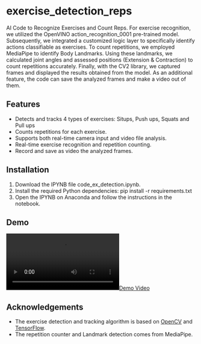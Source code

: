 # exercise_detection_reps
AI Code to Recognize Exercises and Count Reps.
For exercise recognition, we utilized the OpenVINO action_recognition_0001 pre-trained model. Subsequently, we integrated a customized logic layer to specifically identify actions classifiable as exercises.
To count repetitions, we employed MediaPipe to identify Body Landmarks. Using these landmarks, we calculated joint angles and assessed positions (Extension & Contraction) to count repetitions accurately.
Finally, with the CV2 library, we captured frames and displayed the results obtained from the model.
As an additional feature, the code can save the analyzed frames and make a video out of them.

## Features
- Detects and tracks 4 types of exercises: Situps, Push ups, Squats and Pull ups
- Counts repetitions for each exercise.
- Supports both real-time camera input and video file analysis.
- Real-time exercise recognition and repetition counting.
- Record and save as video the analyzed frames.

## Installation
1. Download the IPYNB file code_ex_detection.ipynb.
2. Install the required Python dependencies:
pip install -r requirements.txt
3. Open the IPYNB on Anaconda and follow the instructions in the notebook.

## Demo
[![Demo Video](https://github.com/aldemarp93/exercise_detection_reps/raw/main/exercise_demo.mp4)](https://github.com/aldemarp93/exercise_detection_reps/raw/main/exercise_demo.mp4)

## Acknowledgements
- The exercise detection and tracking algorithm is based on [OpenCV](https://opencv.org/) and [TensorFlow](https://www.tensorflow.org/).
- The repetition counter and Landmark detection comes from MediaPipe.
